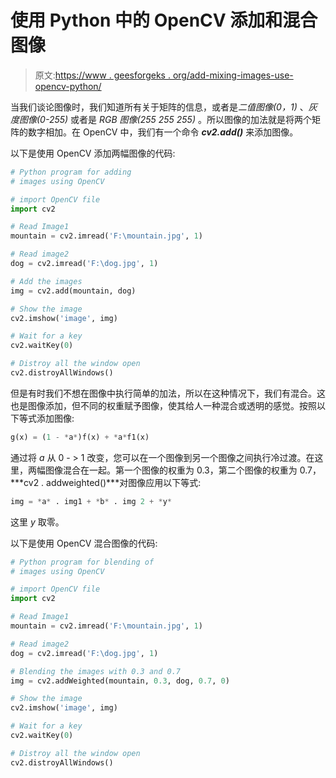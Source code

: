 # 使用 Python 中的 OpenCV 添加和混合图像

> 原文:[https://www . geesforgeks . org/add-mixing-images-use-opencv-python/](https://www.geeksforgeeks.org/addition-blending-images-using-opencv-python/)

当我们谈论图像时，我们知道所有关于矩阵的信息，或者是*二值图像(0，1)* 、*灰度图像(0-255)* 或者是 *RGB 图像(255 255 255)* 。所以图像的加法就是将两个矩阵的数字相加。在 OpenCV 中，我们有一个命令 ***cv2.add()*** 来添加图像。

以下是使用 OpenCV 添加两幅图像的代码:

```py
# Python program for adding
# images using OpenCV

# import OpenCV file
import cv2

# Read Image1
mountain = cv2.imread('F:\mountain.jpg', 1)

# Read image2
dog = cv2.imread('F:\dog.jpg', 1)

# Add the images
img = cv2.add(mountain, dog)

# Show the image
cv2.imshow('image', img)

# Wait for a key
cv2.waitKey(0)

# Distroy all the window open
cv2.distroyAllWindows()
```

但是有时我们不想在图像中执行简单的加法，所以在这种情况下，我们有混合。这也是图像添加，但不同的权重赋予图像，使其给人一种混合或透明的感觉。按照以下等式添加图像:

```py
g(x) = (1 - *a*)f(x) + *a*f1(x)
```

通过将 *a* 从 0 - > 1 改变，您可以在一个图像到另一个图像之间执行冷过渡。在这里，两幅图像混合在一起。第一个图像的权重为 0.3，第二个图像的权重为 0.7，***cv2 . addweighted()***对图像应用以下等式:

```py
img = *a* . img1 + *b* . img 2 + *y*
```

这里 *y* 取零。

以下是使用 OpenCV 混合图像的代码:

```py
# Python program for blending of
# images using OpenCV

# import OpenCV file
import cv2

# Read Image1
mountain = cv2.imread('F:\mountain.jpg', 1)

# Read image2
dog = cv2.imread('F:\dog.jpg', 1)

# Blending the images with 0.3 and 0.7
img = cv2.addWeighted(mountain, 0.3, dog, 0.7, 0)

# Show the image
cv2.imshow('image', img)

# Wait for a key
cv2.waitKey(0)

# Distroy all the window open
cv2.distroyAllWindows()
```